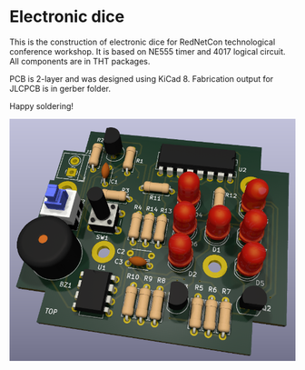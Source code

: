 # Electronic dice
This is the construction of electronic dice for RedNetCon technological conference
workshop. It is based on NE555 timer and 4017 logical circuit. All components are 
in THT packages.

PCB is 2-layer and was designed using KiCad 8. Fabrication output for JLCPCB is in gerber folder.

Happy soldering!

![3D view](doc/3d_view_top.png)
